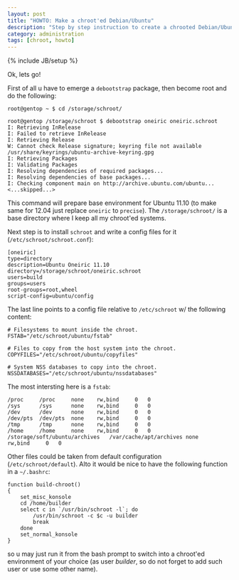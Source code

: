 ```yaml
---
layout: post
title: "HOWTO: Make a chroot'ed Debian/Ubuntu"
description: "Step by step instruction to create a chrooted Debian/Ubuntu environment"
category: administration
tags: [chroot, howto]
---
```

{% include JB/setup %}

Ok, lets go!

First of all u have to emerge a ``debootstrap`` package, then become root and do the following:

    root@gentop ~ $ cd /storage/schroot/

    root@gentop /storage/schroot $ debootstrap oneiric oneiric.schroot
    I: Retrieving InRelease
    I: Failed to retrieve InRelease
    I: Retrieving Release
    W: Cannot check Release signature; keyring file not available /usr/share/keyrings/ubuntu-archive-keyring.gpg
    I: Retrieving Packages
    I: Validating Packages
    I: Resolving dependencies of required packages...
    I: Resolving dependencies of base packages...
    I: Checking component main on http://archive.ubuntu.com/ubuntu...
    <...skipped...>

This command will prepare base environment for Ubuntu 11.10 (to make same for 12.04 just replace
``oneiric`` to ``precise``). The ``/storage/schroot/`` is a base directory where I keep all my chroot'ed systems.

Next step is to install ``schroot`` and write a config files for it (``/etc/schroot/schroot.conf``):

    [oneiric]
    type=directory
    description=Ubuntu Oneiric 11.10
    directory=/storage/schroot/oneiric.schroot
    users=build
    groups=users
    root-groups=root,wheel
    script-config=ubuntu/config

The last line points to a config file relative to ``/etc/schroot`` w/ the following content:

    # Filesystems to mount inside the chroot.
    FSTAB="/etc/schroot/ubuntu/fstab"

    # Files to copy from the host system into the chroot.
    COPYFILES="/etc/schroot/ubuntu/copyfiles"

    # System NSS databases to copy into the chroot.
    NSSDATABASES="/etc/schroot/ubuntu/nssdatabases"

The most intersting here is a ``fstab``:

    /proc     /proc     none    rw,bind     0   0
    /sys      /sys      none    rw,bind     0   0
    /dev      /dev      none    rw,bind     0   0
    /dev/pts  /dev/pts  none    rw,bind     0   0
    /tmp      /tmp      none    rw,bind     0   0
    /home     /home     none    rw,bind     0   0
    /storage/soft/ubuntu/archives   /var/cache/apt/archives none    rw,bind     0   0

Other files could be taken from default configuration (``/etc/schroot/default``).
Alto it would be nice to have the following function in a ``~/.bashrc``:

    function build-chroot()
    {
        set_misc_konsole
        cd /home/builder
        select c in `/usr/bin/schroot -l`; do
            /usr/bin/schroot -c $c -u builder
            break
        done
        set_normal_konsole
    }

so u may just run it from the bash prompt to switch into a chroot'ed environment of your choice
(as user _builder_, so do not forget to add such user or use some other name).
